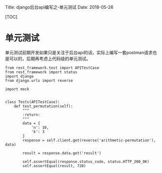 Title: django后台api编写之-单元测试
Date: 2018-05-26

[TOC]

# 单元测试

单元测试前期开发如果只是关注于后台api的话，实际上编写一套postman请求也是可以的，后期再考虑上代码级的单元测试。



```
from rest_framework.test import APITestCase
from rest_framework import status
import django
from django.urls import reverse

import mock


class Tests(APITestCase):
    def test_permutation(self):
        """
        :return:
        """
        data = {
            'n': 10,
            'k': 3
        }
        response = self.client.get(reverse('arithmetic-permutation'), data)

        result = response.data.get('result')

        self.assertEqual(response.status_code, status.HTTP_200_OK)
        self.assertEqual(result, 720)
```





